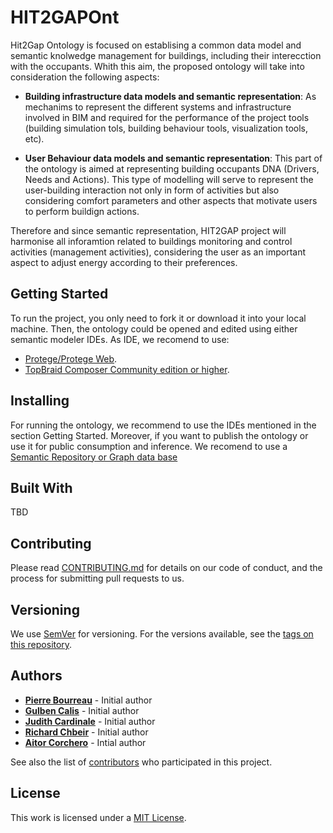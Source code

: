 # HIT2GAPOnt

Hit2Gap Ontology is focused on establising a common data model and semantic knolwedge management for buildings, including their interecction with the occupants. Whith this aim, the proposed ontology will take into consideration the following aspects: 

- **Building infrastructure data models and semantic representation**: As mechanims to represent the different systems and infrastructure involved in BIM and required for the performance of the project tools (building simulation tols, building behaviour tools, visualization tools, etc).

- **User Behaviour data models and semantic representation**: This part of the ontology is aimed at representing building occupants DNA (Drivers, Needs and Actions). This type of modelling will serve to represent the user-building interaction not only in form of activities but also considering comfort parameters and other aspects that motivate users to perform buildign actions. 

Therefore and since semantic representation, HIT2GAP project will harmonise all inforamtion related to buildings monitoring and control activities (management activities), considering the user as an important aspect to adjust energy according to their preferences. 

## Getting Started

To run the project, you only need to fork it or download it into your local machine. Then, the ontology could be opened and edited using either semantic modeler IDEs. As IDE, we recomend to use: 

- [Protege/Protege Web](http://protege.stanford.edu/).
- [TopBraid Composer Community edition or higher](http://www.topquadrant.com/tools/ide-topbraid-composer-maestro-edition/).

## Installing

For running the ontology, we recommend to use the IDEs mentioned in the section Getting Started. Moreover, if you want to publish the ontology or use it for public consumption and inference. We recomend to use a [Semantic Repository or Graph data base](https://www.w3.org/2001/sw/wiki/Category:Triple_Store)

## Built With

TBD

## Contributing

Please read [CONTRIBUTING.md](https://github.com/HIT2GAP-EU-PROJECT/HIT2GAPOnt/blob/master/CONTRIBUTING.md) for details on our code of conduct, and the process for submitting pull requests to us.

## Versioning

We use [SemVer](http://semver.org/) for versioning. For the versions available, see the [tags on this repository](https://github.com/HIT2GAP-EU-PROJECT/HIT2GAPOnt/tags). 

## Authors


- **[Pierre Bourreau]()** - Initial author
- **[Gulben Calis]()** - Initial author
- **[Judith Cardinale]()** - Initial author
- **[Richard Chbeir]()** - Initial author
- **[Aitor Corchero](https://github.com/aolite)** - Intial author

See also the list of [contributors](https://github.com/HIT2GAP-EU-PROJECT/HIT2GAPOnt/blob/master/CONTRIBUTORS.md) who participated in this project.

## License
This work is licensed under a [MIT License](HIT2GAPOnt/LICENSE). 
